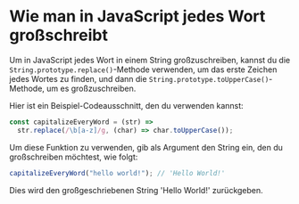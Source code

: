 # Wie man in JavaScript jedes Wort großschreibt

Um in JavaScript jedes Wort in einem String großzuschreiben, kannst du die `String.prototype.replace()`-Methode verwenden, um das erste Zeichen jedes Wortes zu finden, und dann die `String.prototype.toUpperCase()`-Methode, um es großzuschreiben.

Hier ist ein Beispiel-Codeausschnitt, den du verwenden kannst:

```js
const capitalizeEveryWord = (str) =>
  str.replace(/\b[a-z]/g, (char) => char.toUpperCase());
```

Um diese Funktion zu verwenden, gib als Argument den String ein, den du großschreiben möchtest, wie folgt:

```js
capitalizeEveryWord("hello world!"); // 'Hello World!'
```

Dies wird den großgeschriebenen String 'Hello World!' zurückgeben.
